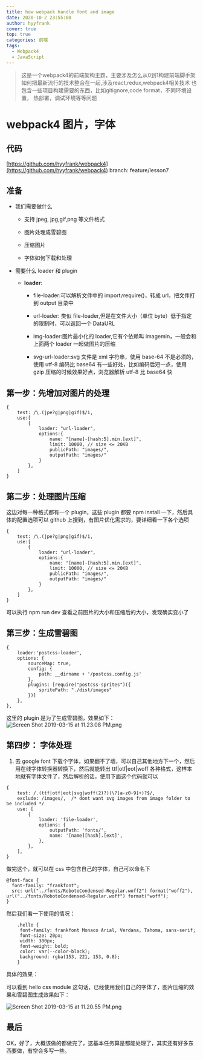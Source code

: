 ```yaml
---
title: how webpack handle font and image
date: 2020-10-2 23:55:00
author: hyyfrank
cover: true
top: true
categories: 前端
tags:
  - Webpack4
  - JavaScript
---
```


> 这是一个webpack4的前端架构主题，主要涉及怎么从0到1构建前端脚手架
> 如何把最新流行的技术整合在一起,涉及react,redux,webpack4相关技术
> 也包含一些项目构建需要的东西，比如gitignore,code format，不同环境设置，
> 热部署，调试环境等等问题

# webpack4 图片，字体

## 代码
[https://github.com/hyyfrank/webpack4](https://github.com/hyyfrank/webpack4) branch: feature/lesson7

## 准备
- 我们需要做什么

  - 支持 jpeg, jpg,gif,png 等文件格式

  - 图片处理成雪碧图

  - 压缩图片

  - 字体如何下载和处理

- 需要什么 loader 和 plugin

  - **loader**:

    - file-loader:可以解析文件中的 import`/`require()，转成 url，把文件打到 output 目录中

    - url-loader: 类似 file-loader,但是在文件大小（单位 byte）低于指定的限制时，可以返回一个 DataURL

    - img-loader:图片最小化的 loader,它有个依赖叫 imagemin，一般会和上面两个 loader 一起做图片的压缩

    - svg-url-loader:svg 文件是 xml 字符串，使用 base-64 不是必须的，使用 utf-8 编码比 base64 有一些好处，比如编码后短一点，使用 gzip 压缩的时候效果好点，浏览器解析 utf-8 比 base64 快

## **第一步**：先增加对图片的处理

```
{
    test: /\.(jpe?g|png|gif)$/i,
    use:[
        {
            loader: "url-loader",
            options:{
                name: "[name]-[hash:5].min.[ext]",
                limit: 10000, // size <= 20KB
                publicPath: "images/",
                outputPath: "images/"
            }
        },
    ]
}
```

## **第二步**：处理图片压缩

这边对每一种格式都有一个 plugin，这些 plugin 都要 npm install 一下，然后具体的配置选项可以 github 上搜到，有图片优化需求的，要详细看一下各个选项

```
{
    test: /\.(jpe?g|png|gif)$/i,
    use:[
        {
            loader: "url-loader",
            options:{
                name: "[name]-[hash:5].min.[ext]",
                limit: 10000, // size <= 20KB
                publicPath: "images/",
                outputPath: "images/"
            }
        },
    ]
}
```

可以执行 npm run dev 查看之前图片的大小和压缩后的大小，发现确实变小了

## **第三步**：生成雪碧图

```
{
    loader:'postcss-loader',
    options: {
        sourceMap: true,
        config: {
            path: __dirname + '/postcss.config.js'
        },
        plugins: [require("postcss-sprites")({
            spritePath: "./dist/images"
        })]
    },
},
```

这里的 plugin 是为了生成雪碧图，效果如下：
![Screen Shot 2019-03-15 at 11.23.08 PM.png](https://upload-images.jianshu.io/upload_images/11577190-8efb3bbde7750c20.png?imageMogr2/auto-orient/strip%7CimageView2/2/w/1240)

## **第四步**： 字体处理

1.  去 google font 下载个字体，如果翻不了墙，可以自己其他地方下一个，然后用在线字体转换器转换下，然后就能转出 ttf|otf|eot|woff 各种格式，这样本地就有字体文件了，然后解析的话，使用下面这个代码就可以

```
{
    test: /.(ttf|otf|eot|svg|woff(2)?)(\?[a-z0-9]+)?$/,
    exclude: /images/,  /* dont want svg images from image folder to be included */
    use: [
        {
            loader: 'file-loader',
            options: {
                outputPath: 'fonts/',
                name: '[name][hash].[ext]',
            },
        },
    ],
}
```

做完这个，就可以在 css 中包含自己的字体，自己可以命名下

```
@font-face {
  font-family: "frankfont";
  src: url("../fonts/RobotoCondensed-Regular.woff2") format("woff2"),      		url("../fonts/RobotoCondensed-Regular.woff") format("woff");
}
```

然后我们看一下使用的情况：

```
    .hello {
     font-family: frankfont Monaco Arial, Verdana, Tahoma, sans-serif;
     font-size: 20px;
     width: 300px;
     font-weight: bold;
     color: var(--color-black);
     background: rgba(153, 221, 153, 0.8);
    }
```

具体的效果：

可以看到 hello css module 这句话，已经使用我们自己的字体了，图片压缩的效果和雪碧图生成效果如下：

![Screen Shot 2019-03-15 at 11.20.55 PM.png](https://upload-images.jianshu.io/upload_images/11577190-2f6d868cf74258f8.png?imageMogr2/auto-orient/strip%7CimageView2/2/w/1240)

## 最后
OK，好了，大概该做的都做完了，这基本任务算是都能处理了，其实还有好多东西要做，有空会多写一些。
